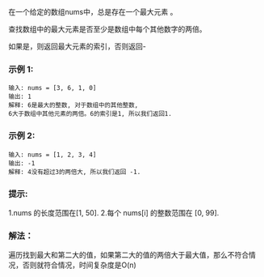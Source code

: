 在一个给定的数组nums中，总是存在一个最大元素 。

查找数组中的最大元素是否至少是数组中每个其他数字的两倍。

如果是，则返回最大元素的索引，否则返回-

### 示例 1:
```
输入: nums = [3, 6, 1, 0]
输出: 1
解释: 6是最大的整数, 对于数组中的其他整数,
6大于数组中其他元素的两倍。6的索引是1, 所以我们返回1.
```

### 示例 2:
```
输入: nums = [1, 2, 3, 4]
输出: -1
解释: 4没有超过3的两倍大, 所以我们返回 -1.
```
### 提示:
1.nums 的长度范围在[1, 50].
2.每个 nums[i] 的整数范围在 [0, 99].

### 解法：
遍历找到最大和第二大的值，如果第二大的值的两倍大于最大值，那么不符合情况，否则就符合情况，时间复杂度是O(n)